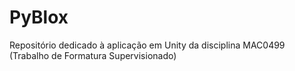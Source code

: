 # PyBlox
Repositório dedicado à aplicação em Unity da disciplina MAC0499 (Trabalho de Formatura Supervisionado)
